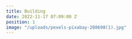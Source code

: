 ```yaml
---
title: Building
date: 2022-11-17 07:09:00 Z
position: 1
image: "/uploads/pexels-pixabay-208698(1).jpg"
---
```


